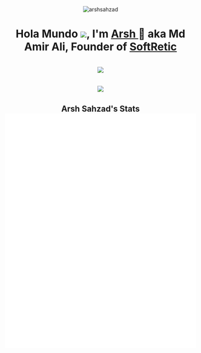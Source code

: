 <p align="center"> <img src="https://komarev.com/ghpvc/?username=arshsahzad" alt="arshsahzad"/></p>

<h1 align="center"> Hola Mundo <img width="30px" src="https://github.com/arshsahzad/arshsahzad/blob/main/assets/gifs/hi.gif">, I'm <a href="https://arsh.dev"> Arsh </a> 🧑 aka Md Amir Ali, Founder of <a href="https://softretic.com"> SoftRetic </a></h1>

<p align="center">
  <br><img src="https://github.com/arshsahzad/arshsahzad/blob/main/assets/gifs/developer.gif" width="450px">
</p>

<p align="center">
  <br><img src="https://github.com/arshsahzad/arshsahzad/blob/main/assets/gifs/snake.svg" width="450px">
</p>

<h2 align="center"> Arsh Sahzad's Stats
  <br><img src="https://github.com/arshsahzad/arshsahzad/blob/main/github-metrics.svg"><br> 
</h2>
